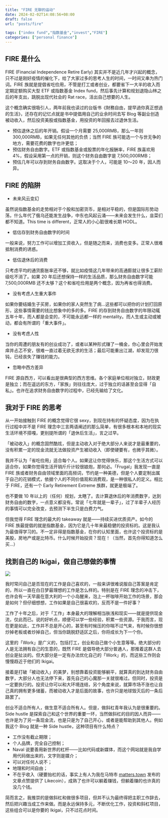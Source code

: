 ```yaml
---
title: "FIRE 无聊的运动"
date: 2024-02-02T14:08:56+08:00
draft: false
url: "posts/fire"

tags: ["index fund","指数基金","invest","FIRE"]
categories: ["personal finance"]
---
```









## FIRE 是什么

FIRE (Financial Independence Retire Early) 其实并不是近几年才兴起的概念，只不过是刚好疫情的催化下，给了大家过多的思考人生的时间，一时间又串为热门词。FIRE 族就是提倡省吃俭用，不管是打工或者创业，都要省下一大半的收入而定期定额购买大型 ETF 或指数基金 Index fund，然后事先计算和规划退隐山林之后的年支出，跳脱出现代社会的 Rat race，活出自己想要的人生。

这个概念确实很吸引人，两年前我也读过的台版书《財務自由，提早過你真正想過的生活》，还存在的记忆点就是书中提倡用自己的业余时间去写 Blog 等副业创造被动收入，然后投资美股或指数基金，用投资的年回报去过退休生活。

- 预估退休之后的年开销。假设一个月需要 25,000RMB，那么一年则 300,000RMB，如果无任何其他的负债；当然 FIRE 族可能选一个与世无争的地方，需要花费的数字也许更低；
- 预估财务自由数字。ETF 或指数基金或股票的年化报酬率，FIRE 族喜欢用 4%，假设采用第一点的开销，则这个财务自由数字是 7,500,000RMB；
- 预估几年可以存到财务自由数字。这取决于个人，可能是 10～20 年，因人而异。

## FIRE 的陷阱

- 未来风云变幻

虽然说指数基金的走势相对于个股和加密货币，是相对平稳的，但是国际形势动荡，什么年代了俄乌还能发生战争，中东也风起云涌——未来会发生什么，韭菜们都不知道。This time is different，正常人的小心脏很难长期 HODL。

- 低估存到财务自由数字的时间

一般来说，努力工作可以增加工资收入，但是随之而来，消费也变多。正常人很难抵制消费的诱惑。

- 低估退休后的消费

只考虑平均的通货膨胀率还不够，就比如疫情这几年带来的高通膨就让很多工薪阶级吃不消了。如果 20 年后还想保持一样的生活品质，那么财务自由数字可能 7,500,000RMB 还不太够？这个和省吃俭用是两个概念，因为再省也得消费。

- 没有考虑人生重大事件

如果你要结婚生子买房，如果你的家人突然生了病…这些都可以把你的计划打回原形，这些事情需要的钱比想象中的多的多。FIRE 的存到财务自由数字的年限动辄五年十年，而人都是会变的，不可能永远都一样的 mentality。而人生或主动或被动，都会有所谓的「重大事件」。

- 没有考虑人性

当你的周遭的朋友有的创业成功了，或者以某种形式赚了一桶金，你心里会开始发痒并忐忑不安，很难一直过着无欲无求的生活；最后可能重出江湖，却发现刀很钝，已经丧失了赚钱的能力。

- 忽略中西方差异

FIRE 源自西方，可以看出是很典型的西方思维。各个家庭单位相对独立，财政更是独立；而在遥远的东方，「家族」则往往庞大，过于独立的话甚至会显得「自私」。也许在追求财务自由数字的过程中，已经先输给了文化。

## 我对于 FIRE 的思考

从一开始接触到 FIRE 的概念觉得它很 sexy，到现在持有的怀疑态度，因为在执行过程中并不是 FIRE 理念中三言两语阐述的那么简单，有很多根本和本地的现实生活环境不搭嘎，更别提所谓的「退休后生活」，言之过早。

「被动收入」的概念固然酷炫，但是主动收入对于绝大部分人来说才是最重要的，没有积累一定的现金流就无法做投资产生被动收入（即使硬要有，也微乎其微）。

我并不认为「省吃俭用」适合每个人。如果这让你觉得快乐，那这个生活方式可以适合你，如果你觉得生活开销斤斤计较很娘炮，那何必。「Frugal」我发现一直是 FIRE 族或者财务自由领域里面的高频词，节约是一种美德，但是个人要定制出属于自己的花销模式，依据个人的不同价值观和消费观，是一种很私人的定义。相比于 FIRE，还有一个 Early Retirement Extreme 族群，就更是极端了。

也不要做 10 年以上的（任何）规划，太瞎了。去计算退休后的年消费数字，达到财务自由的数字，一点意义都没有。常说「七年就是一辈子」，过了半辈子人经历的事情可以完全改变，去预测下半生只是白费力气。

但我觉得 FIRE 理念的最大的 takeaway 就是——持续买进优质资产。如今的 FIRE 族最提倡的就是指数基金，因为它是几十年来最稳健的投资标的。这是我认为最值得学习的。不一定非得是指数基金，在你的认知里面，也许这个投资标的是美股，房地产或是比特币。什么时候开始投资？现在！（当然，首先你得知道怎么买…）

## 找到自己的 Ikigai，做自己想做的事情

![](/img/incomecurve.png)

我时常问自己是否现在的工作是自己喜欢的，一般来讲很难说服自己答案是肯定的，所以一直在白日梦最理想的工作是怎么样的。特别是在 FIRE 理念的冲击下，也许会有一天早晨在意大利的一个小岛醒来，泡上一杯咖啡开始工作的场景，那会是如何？但仔细想想，工作如果是自己很喜欢的，反而不是一件好事？

工作了十年之后，对于「工作」本身最大的理解相当肤浅和现实——就是提供现金流，仅此而已。说的好听点，顺便可以学一些经验，积累一些资源。于我而言，现在更是如此，工作并不总是开心的，甚至有时候压的你喘不过气来，有时候你很想炒掉老板或者炒掉自己，但当你跳脱舒适区之后，你将成长为下一个你。

这里的「Work」是广义的，包括打工，创业和自己做个小生意等等。绝大部分的人是无法拥有自己的生意的，既然 FIRE 是倡导绝大部分普通人，那推着这群人去创业是扯淡的。但大部分是一定有办法优化自己的「Work」的，而这些工作则会慢慢趋近于他们的 Ikigai。

接着是打破「被动收入」的美梦，别想靠着投资能够躺平，就算真的到达财务自由数字，大部分人也无法停下来，首先自己的心魔那一关就很难过。但同时，投资是一定要执行的。投资让你可以和大环境连结，另个角度来说，就算市场不涨也让自己真的拥有更多储蓄，而被动收入才是后面的故事，也许只是地球毁灭后的一条后路罢了。

创业不适合所有人，做生意不适合所有人。但是，做斜杠青年我认为是很重要的。Side hustle 是探索自己和这个世界的重要一环，当然做斜杠的目的因人而异——也许是为了另一条现金流，也是只是为了自己开心，或者是能帮助到其他人。例如我这个 Blog 就是一种 Side hustle，这种项目有什么特点？

- 工作没有截止期限；
- 个人品牌，完全自己控制；
- Naval 说要善用新世界的杠杆——比如代码或新媒体，而这个网站就是我自学用代码做出来的，文字则是媒介；
- 可以对任何人说不；
- 地理和时间自由；
- 不在乎收入（硬要抬杠的话，事实上有人为我在马特市 [matters.town](http://matters.town) 发布的文章点赞提供了 Likecoin），成熟了也许可以躺着赚钱，但躺着赚的也许真的没几个钱。

简而言之，我推崇的是做斜杠和做很多项目，但并不认为最终得把主职工作辞去，然后把兴趣当成工作来做。而是永远保持多元，不断优化工作，投资和斜杠项目，这些组合可以是你要的 Ikigai，只不过花点时间。
